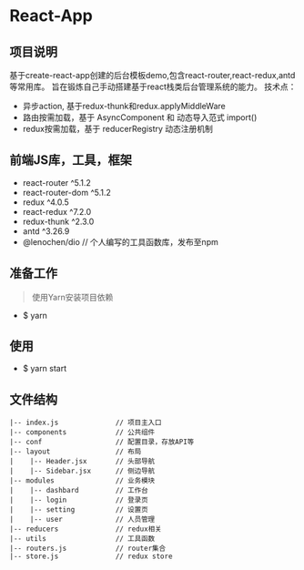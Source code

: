 # React-App
## 项目说明
基于create-react-app创建的后台模板demo,包含react-router,react-redux,antd等常用库。
旨在锻炼自己手动搭建基于react栈类后台管理系统的能力。
技术点：
- 异步action, 基于redux-thunk和redux.applyMiddleWare
- 路由按需加载，基于 AsyncComponent 和 动态导入范式 import()
- redux按需加载，基于 reducerRegistry 动态注册机制
## 前端JS库，工具，框架
- react-router ^5.1.2
- react-router-dom ^5.1.2
- redux ^4.0.5
- react-redux ^7.2.0
- redux-thunk ^2.3.0
- antd ^3.26.9
- @lenochen/dio // 个人编写的工具函数库，发布至npm
## 准备工作
> 使用Yarn安装项目依赖
- $ yarn
## 使用
- $ yarn start
## 文件结构
    |-- index.js              // 项目主入口
    |-- components            // 公共组件
    |-- conf                  // 配置目录，存放API等
    |-- layout                // 布局
    |    |-- Header.jsx       // 头部导航
    |    |-- Sidebar.jsx      // 侧边导航
    |-- modules               // 业务模块
    |    |-- dashbard         // 工作台
    |    |-- login            // 登录页
    |    |-- setting          // 设置页
    |    |-- user             // 人员管理
    |-- reducers              // redux相关
    |-- utils                 // 工具函数
    |-- routers.js            // router集合
    |-- store.js              // redux store